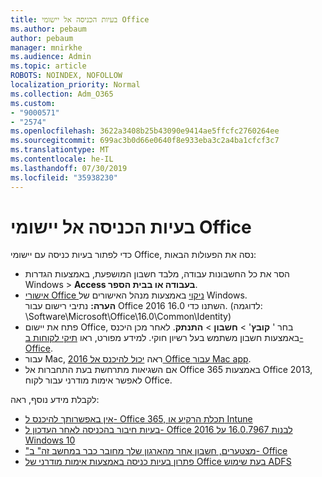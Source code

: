 ```yaml
---
title: בעיות הכניסה אל יישומי Office
ms.author: pebaum
author: pebaum
manager: mnirkhe
ms.audience: Admin
ms.topic: article
ROBOTS: NOINDEX, NOFOLLOW
localization_priority: Normal
ms.collection: Adm_O365
ms.custom:
- "9000571"
- "2574"
ms.openlocfilehash: 3622a3408b25b43090e9414ae5ffcfc2760264ee
ms.sourcegitcommit: 699ac3b0d66e0640f8e933eba3c2a4ba1cfcf3c7
ms.translationtype: MT
ms.contentlocale: he-IL
ms.lasthandoff: 07/30/2019
ms.locfileid: "35938230"
---
```

# <a name="issues-signing-in-to-office-apps"></a>בעיות הכניסה אל יישומי Office

כדי לפתור בעיות כניסה עם יישומי Office, נסה את הפעולות הבאות:

- הסר את כל החשבונות עבודה, מלבד חשבון המושפעת, באמצעות הגדרות Windows > **Access בעבודה או בבית הספר**.
- [אישורי Office ניקוי](https://docs.microsoft.com/office/troubleshoot/error-messages/another-account-already-signed-in#step-3-clear-cached-credentials-on-the-computer) באמצעות מנהל האישורים של Windows.<br/>
    **הערה:** נתיבי רישום עבור Office 2016 השתנו כדי 16.0. (לדוגמה: \Software\Microsoft\Office\16.0\Common\Identity\)
- פתח את יישום Office, בחר ' **קובץ**' > **חשבון** > **התנתק**. לאחר מכן היכנס באמצעות חשבון משתמש בעל רשיון חוקי. למידע מפורט, ראו [תיקי לקוחות ב- Office](https://support.office.com/article/accounts-in-office-628ea040-f265-49de-b986-be09c3ebf8a9).
- עבור Mac, ראה [יכול להיכנס אל 2016 Office עבור Mac app](https://docs.microsoft.com/office365/troubleshoot/authentication/sign-in-to-office-2016-for-mac-fail).
- אם השגיאות מתרחשת בעת התחברות אל Office 365 באמצעות Office 2013, לאפשר אימות מודרני עבור לקוח Office.

לקבלת מידע נוסף, ראה:
- [אין באפשרותך להיכנס ל- Office 365, תכלת הרקיע או Intune](https://docs.microsoft.com/office365/troubleshoot/authentication/sign-in-to-office-365-azure-intune)
- [בעיות חיבור בהכניסה לאחר העדכון ל- Office 2016 לבנות 16.0.7967 על Windows 10](https://docs.microsoft.com/office365/troubleshoot/administration/connection-issue-when-sign-in-office-2016)
- ["מצטערים, חשבון אחר מהארגון שלך מחובר כבר במחשב זה" ב- Office](https://docs.microsoft.com/office/troubleshoot/error-messages/another-account-already-signed-in)
- [פתרון בעיות כניסה באמצעות אימות מודרני של Office בעת שימוש ADFS](https://docs.microsoft.com/office365/troubleshoot/authentication/sign-in-issue-with-modern-auth)